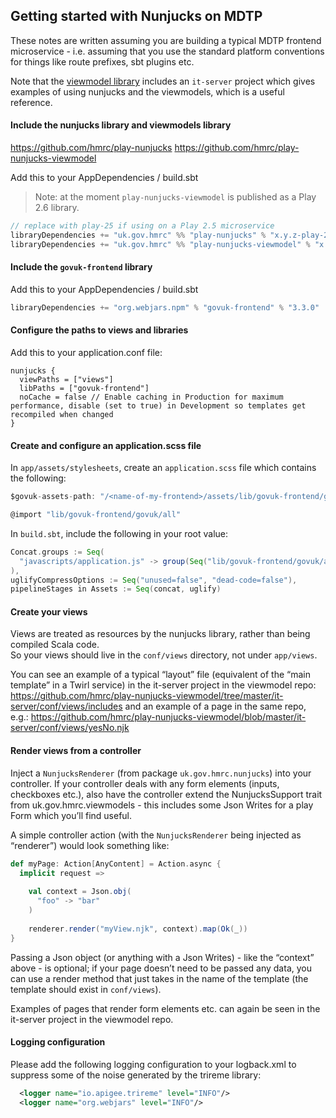 ## Getting started with Nunjucks on MDTP

These notes are written assuming you are building a typical MDTP frontend microservice - i.e. assuming that you use the 
standard platform conventions for things like route prefixes, sbt plugins etc.

Note that the [viewmodel library](https://github.com/hmrc/play-nunjucks-viewmodel) includes an `it-server` 
project which gives examples of using nunjucks and the viewmodels, which is a useful reference.

#### Include the nunjucks library and viewmodels library

https://github.com/hmrc/play-nunjucks
https://github.com/hmrc/play-nunjucks-viewmodel 

Add this to your AppDependencies / build.sbt

> Note: at the moment `play-nunjucks-viewmodel` is published as a Play 2.6 library.

```sbt
// replace with play-25 if using on a Play 2.5 microservice
libraryDependencies += "uk.gov.hmrc" %% "play-nunjucks" % "x.y.z-play-26"
libraryDependencies += "uk.gov.hmrc" %% "play-nunjucks-viewmodel" % "x.y.z"
```

#### Include the `govuk-frontend` library

Add this to your AppDependencies / build.sbt

```sbt
libraryDependencies += "org.webjars.npm" % "govuk-frontend" % "3.3.0"
```

#### Configure the paths to views and libraries

Add this to your application.conf file:

```hocon
nunjucks {
  viewPaths = ["views"]
  libPaths = ["govuk-frontend"]
  noCache = false // Enable caching in Production for maximum performance, disable (set to true) in Development so templates get recompiled when changed
}
```

#### Create and configure an application.scss file

In `app/assets/stylesheets`, create an `application.scss` file which contains the following:

```scala
$govuk-assets-path: "/<name-of-my-frontend>/assets/lib/govuk-frontend/govuk/assets"

@import "lib/govuk-frontend/govuk/all"
```


In `build.sbt`, include the following in your root value:

```sbt
Concat.groups := Seq(
  "javascripts/application.js" -> group(Seq("lib/govuk-frontend/govuk/all.js"))
),
uglifyCompressOptions := Seq("unused=false", "dead-code=false"),
pipelineStages in Assets := Seq(concat, uglify)
```


#### Create your views
    
Views are treated as resources by the nunjucks library, rather than being compiled Scala code.  
So your views should live in the `conf/views` directory, not under `app/views`.
    
You can see an example of a typical “layout” file (equivalent of the “main template” in a Twirl service) in the it-server
 project in the viewmodel repo: https://github.com/hmrc/play-nunjucks-viewmodel/tree/master/it-server/conf/views/includes
 and an example of a page  in the same repo, e.g.: https://github.com/hmrc/play-nunjucks-viewmodel/blob/master/it-server/conf/views/yesNo.njk

#### Render views from a controller

Inject a `NunjucksRenderer` (from package `uk.gov.hmrc.nunjucks`) into your controller.  If your controller deals with any form elements (inputs, checkboxes etc.), also have the controller extend the NunjucksSupport trait from uk.gov.hmrc.viewmodels - this includes some Json Writes for a play Form which you’ll find useful.

A simple controller action (with the `NunjucksRenderer` being injected as “renderer”) would look something like:

```scala
def myPage: Action[AnyContent] = Action.async {
  implicit request =>
    
    val context = Json.obj(
      "foo" -> "bar"
    )
  
    renderer.render("myView.njk", context).map(Ok(_))
}
```

Passing a Json object (or anything with a Json Writes) - like the “context” above - is optional; if your page doesn’t need 
to be passed any data, you can use a render method that just takes in the name of the template (the template should exist in `conf/views`).

Examples of pages that render form elements etc. can again be seen in the it-server project in the viewmodel repo.

#### Logging configuration

Please add the following logging configuration to your logback.xml to suppress some of the noise generated by the trireme library:

```xml
  <logger name="io.apigee.trireme" level="INFO"/>
  <logger name="org.webjars" level="INFO"/>
```

